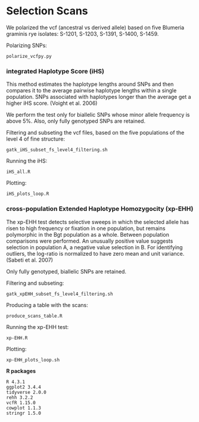# Selection Scans

We polarized the vcf (ancestral vs derived allele) based on five Blumeria graminis rye isolates: S-1201, S-1203, S-1391, S-1400, S-1459.

Polarizing SNPs:
```
polarize_vcfpy.py
```

### integrated Haplotype Score (iHS)

This method estimates the haplotype lengths around SNPs and then compares it to the average pairwise haplotype lengths within a single population. SNPs associated with haplotypes longer than the average get a higher iHS score. (Voight et al. 2006)

We perform the test only for biallelic SNPs whose minor allele frequency is above 5%. Also, only fully genotyped SNPs are retained. 

Filtering and subseting the vcf files, based on the five populations of the level 4 of fine structure:
```
gatk_iHS_subset_fs_level4_filtering.sh
```

Running the iHS:
```
iHS_all.R
```

Plotting:
```
iHS_plots_loop.R
```

### cross-population Extended Haplotype Homozygocity (xp-EHH)
The xp-EHH test detects selective sweeps in which the selected allele has risen to high frequency or fixation in one population, but remains polymorphic in the Bgt population as a whole. Between population comparisons were performed. An unusually positive value suggests selection in population A, a negative value selection in B. For identifying outliers, the log-ratio is normalized to have zero mean and unit variance. (Sabeti et al. 2007)

Only fully genotyped, biallelic SNPs are retained.

Filtering and subseting:
```
gatk_xpEHH_subset_fs_level4_filtering.sh
```

Producing a table with the scans:
```
produce_scans_table.R
```

Running the xp-EHH test:
```
xp-EHH.R
```

Plotting:
```
xp-EHH_plots_loop.sh
```

**R packages**
```
R 4.3.1
ggplot2 3.4.4
tidyverse 2.0.0
rehh 3.2.2
vcfR 1.15.0
cowplot 1.1.3
stringr 1.5.0
```
